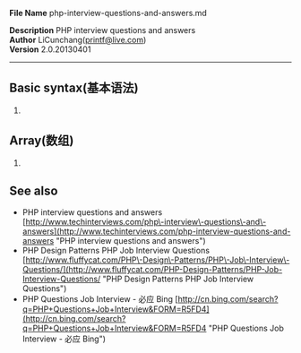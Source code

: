 **File Name** php-interview-questions-and-answers.md  

**Description** PHP interview questions and answers    
**Author** LiCunchang(printf@live.com)  
**Version** 2.0.20130401  

------

## Basic syntax(基本语法)

1. 

## Array(数组)

1. 


## See also

* PHP interview questions and answers [http://www.techinterviews.com/php\-interview\-questions\-and\-answers](http://www.techinterviews.com/php-interview-questions-and-answers "PHP interview questions and answers")
* PHP Design Patterns PHP Job Interview Questions [http://www.fluffycat.com/PHP\-Design\-Patterns/PHP\-Job\-Interview\-Questions/](http://www.fluffycat.com/PHP-Design-Patterns/PHP-Job-Interview-Questions/ "PHP Design Patterns PHP Job Interview Questions")
* PHP Questions Job Interview - 必应 Bing [http://cn.bing.com/search?q=PHP+Questions+Job+Interview&FORM=R5FD4](http://cn.bing.com/search?q=PHP+Questions+Job+Interview&FORM=R5FD4 "PHP Questions Job Interview - 必应 Bing")